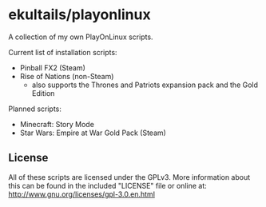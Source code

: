 # ekultails/playonlinux
A collection of my own PlayOnLinux scripts.

Current list of installation scripts:
* Pinball FX2 (Steam)
* Rise of Nations (non-Steam)
  * also supports the Thrones and Patriots expansion pack and the Gold Edition

Planned scripts:
* Minecraft: Story Mode
* Star Wars: Empire at War Gold Pack (Steam)

## License
All of these scripts are licensed under the GPLv3. More information about this can be found in the included "LICENSE" file or online at: http://www.gnu.org/licenses/gpl-3.0.en.html
